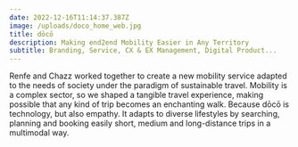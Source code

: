 ```yaml
---
date: 2022-12-16T11:14:37.387Z
image: /uploads/doco_home_web.jpg
title: dōcō
description: Making end2end Mobility Easier in Any Territory
subtitle: Branding, Service, CX & EX Management, Digital Product...
---
```


Renfe and Chazz worked together to create a new mobility service adapted to the needs of society under the paradigm of sustainable travel.
Mobility is a complex sector, so we shaped a tangible travel experience, making possible that any kind of trip becomes an enchanting walk. Because dōcō is technology, but also empathy. It adapts to diverse lifestyles by searching, planning and booking easily short, medium and long-distance trips in a multimodal way.
